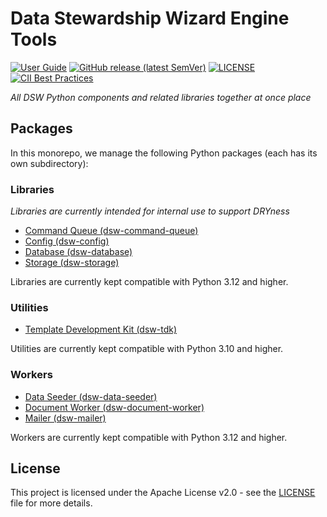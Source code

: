 # Data Stewardship Wizard Engine Tools

[![User Guide](https://img.shields.io/badge/docs-User%20Guide-informational)](https://guide.ds-wizard.org)
[![GitHub release (latest SemVer)](https://img.shields.io/github/v/release/ds-wizard/engine-tools)](https://github.com/ds-wizard/engine-tools/releases)
[![LICENSE](https://img.shields.io/github/license/ds-wizard/engine-tools)](LICENSE)
[![CII Best Practices](https://bestpractices.coreinfrastructure.org/projects/4975/badge)](https://bestpractices.coreinfrastructure.org/projects/4975)

*All DSW Python components and related libraries together at once place*

## Packages

In this monorepo, we manage the following Python packages (each has its own subdirectory):

### Libraries

*Libraries are currently intended for internal use to support DRYness*

* [Command Queue (dsw-command-queue)](packages/dsw-command-queue)
* [Config (dsw-config)](packages/dsw-config)
* [Database (dsw-database)](packages/dsw-database)
* [Storage (dsw-storage)](packages/dsw-storage)

Libraries are currently kept compatible with Python 3.12 and higher.

### Utilities

* [Template Development Kit (dsw-tdk)](packages/dsw-tdk)

Utilities are currently kept compatible with Python 3.10 and higher.

### Workers

* [Data Seeder (dsw-data-seeder)](packages/dsw-data-seeder)
* [Document Worker (dsw-document-worker)](packages/dsw-document-worker)
* [Mailer (dsw-mailer)](packages/dsw-mailer)

Workers are currently kept compatible with Python 3.12 and higher.

## License

This project is licensed under the Apache License v2.0 - see the
[LICENSE](LICENSE) file for more details.
